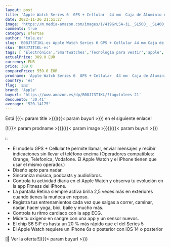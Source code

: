 ```yaml
---
layout: post
title: 'Apple Watch Series 6  GPS + Cellular  44 mm  Caja de Aluminio en Gris Espacial - Correa Deportiva Negra'
date: 2022-11-26 21:51:27
image: 'https://m.media-amazon.com/images/I/419GrLSA-iL._SL500_._SL400_.jpg'
comments: true
category: ofertas
author: 'tole.es'
slug: 'B08J73T1KL-es Apple Watch Series 6 GPS + Cellular 44 mm Caja de Aluminio...'
sku: 'B08J73T1KL-es'
tags: [ 'Electrónica','Smartwatches','Tecnología para vestir','apple','🇪🇸', ]
actualPrice: 389.0 EUR
currency: EUR
price: 389.0
comparePrice: 559.0 EUR
prodname: 'Apple Watch Series 6  GPS + Cellular  44 mm  Caja de Aluminio en Gris Espacial - Correa Deportiva Negra'
country: 'es'
flag: '🇪🇸'
brand: 'Apple'
buyurl: 'https://www.amazon.es/dp/B08J73T1KL/?tag=tolees-21'
descuento: '30.41'
average: '520.14175'
---
```


Está [{{< param title >}}]({{< param buyurl >}}) en el siguiente enlace!

[![{{< param prodname >}}]({{< param image >}})]({{< param buyurl >}})

ℹ️:

- El modelo GPS + Cellular te permite llamar, enviar mensajes y recibir indicaciones sin llevar el teléfono encima (Operadores compatibles: Orange, Telefonica, Vodafone. El Apple Watch y el iPhone tienen que usar el mismo operador.)
- Diseño apto para nadar.
- Sincroniza música, podcasts y audiolibros.
- Controla tu actividad diaria en el Apple Watch y observa tu evolución en la app Fitness del iPhone.
- La pantalla Retina siempre activa brilla 2,5 veces más en exteriores cuando tienes la muñeca en reposo.
- Registra tus entrenamientos cada vez que salgas a correr, caminar, nadar, hacer yoga, bici, baile y mucho más.
- Controla tu ritmo cardiaco con la app ECG.
- Mide tu oxígeno en sangre con una app y un sensor nuevos.
- El chip S6 SiP es hasta un 20 % más rápido que el del Series 5
- El Apple Watch requiere un iPhone 6s o posterior con iOS 14 o posterior

[🛒 Ver la oferta!!]({{< param buyurl >}})

